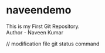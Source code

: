 # naveendemo
This is my First Git Repository.
<br>
Author - Naveen Kumar

// modification file
git status command
